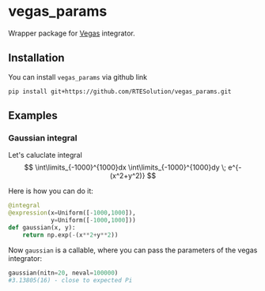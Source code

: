 # vegas_params
Wrapper package for [Vegas](https://vegas.readthedocs.io) integrator.

## Installation

You can install `vegas_params` via github link
```shell
pip install git+https://github.com/RTESolution/vegas_params.git
```

## Examples
### Gaussian integral
Let's caluclate integral 
$$
\int\limits_{-1000}^{1000}dx \int\limits_{-1000}^{1000}dy \; e^{-(x^2+y^2)}
$$

Here is how you can do it:
```python
@integral   
@expression(x=Uniform([-1000,1000]),
            y=Uniform([-1000,1000]))
def gaussian(x, y):
    return np.exp(-(x**2+y**2))
```
Now `gaussian` is a callable, where you can pass the parameters of the vegas integrator:
```python
gaussian(nitn=20, neval=100000)
#3.13805(16) - close to expected Pi
```
